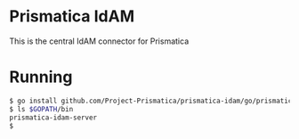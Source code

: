# Prismatica IdAM

This is the central IdAM connector for Prismatica

# Running

```bash
$ go install github.com/Project-Prismatica/prismatica-idam/go/prismatica-idam-server
$ ls $GOPATH/bin
prismatica-idam-server
$ 
```